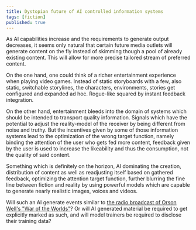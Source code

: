 ```yaml
---
title: Dystopian future of AI controlled information systems
tags: [fiction]
published: true
---
```

As AI capabilities increase and the requirements to generate output decreases, it seems only natural that certain future media outlets will generate content on the fly instead of skimming though a pool of already existing content. This will allow for more precise tailored stream of preferred content.

On the one hand, one could think of a richer entertainment experience when playing video games. Instead of static storyboards with a few, also static, switchable storylines, the characters, environments, stories get configured and expanded ad hoc. Rogue-like squared by instant feedback integration.

On the other hand, entertainment bleeds into the domain of systems which should be intended to transport quality information. Signals which have the potential to adjust the reality-model of the receiver by being different from noise and truthy. But the incentives given by some of those information systems lead to the optimization of the wrong target function, namely binding the attention of the user who gets fed more content, feedback given by the user is used to increase the likeability and thus the consumption, not the quality of said content.

Something which is definitely on the horizon, AI dominating the creation, distribution of content as well as readjusting itself based on gathered feedback, optimizing the attention target function, further blurring the fine line between fiction and reality by using powerful models which are capable to generate nearly realistic images, voices and videos.

Will such an AI generate events similar to [the radio broadcast of Orson Well's "War of the Worlds"](https://en.wikipedia.org/wiki/The_War_of_the_Worlds_(1938_radio_drama))? Or will AI generated material be required to get explicitly marked as such, and will model trainers be required to disclose their training data?